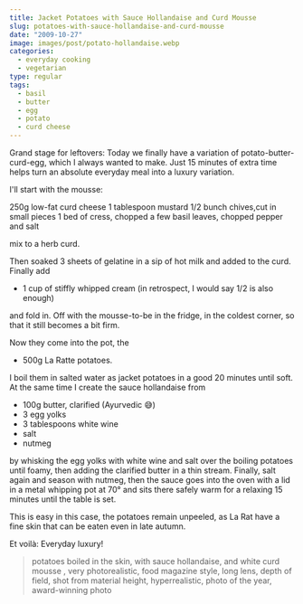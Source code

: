 ```yaml
---
title: Jacket Potatoes with Sauce Hollandaise and Curd Mousse
slug: potatoes-with-sauce-hollandaise-and-curd-mousse
date: "2009-10-27"
image: images/post/potato-hollandaise.webp
categories: 
  - everyday cooking
  - vegetarian
type: regular
tags: 
  - basil
  - butter
  - egg
  - potato
  - curd cheese
---
```


Grand stage for leftovers: Today we finally have a variation of potato-butter-curd-egg, which I always wanted to make. Just 15 minutes of extra time helps turn an absolute everyday meal into a luxury variation.

I'll start with the mousse:

250g low-fat curd cheese
1 tablespoon mustard 
1/2 bunch chives,cut in small pieces 
1 bed of cress, chopped
a few basil leaves, chopped
pepper and salt

mix to a herb curd.

Then soaked 3 sheets of gelatine in a sip of hot milk and added to the curd. Finally add

* 1 cup of stiffly whipped cream (in retrospect, I would say 1/2 is also enough)

and fold in. Off with the mousse-to-be in the fridge, in the coldest corner, so that it still becomes a bit firm.

Now they come into the pot, the

* 500g La Ratte potatoes.

I boil them in salted water as jacket potatoes in a good 20 minutes until soft. At the same time I create the sauce hollandaise from

* 100g butter, clarified (Ayurvedic 😅)
* 3 egg yolks 
* 3 tablespoons white wine
* salt
* nutmeg

by whisking the egg yolks with white wine and salt over the boiling potatoes until foamy, then adding the clarified butter in a thin stream. Finally, salt again and season with nutmeg, then the sauce goes into the oven with a lid in a metal whipping pot at 70° and sits there safely warm for a relaxing 15 minutes until the table is set.

This is easy in this case, the potatoes remain unpeeled, as La Rat have a fine skin that can be eaten even in late autumn.

Et voilà: Everyday luxury!

> potatoes boiled in the skin, with sauce hollandaise, and white curd mousse , very photorealistic, food magazine style, long lens, depth of field, shot from material height, hyperrealistic, photo of the year, award-winning photo 
